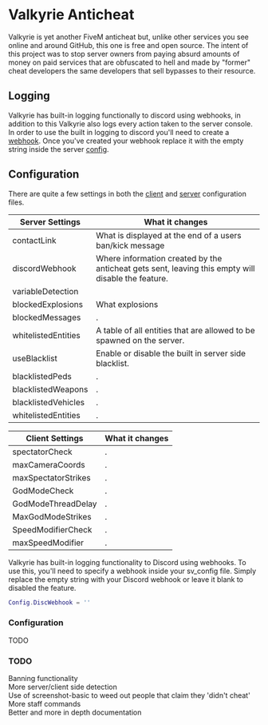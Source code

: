 # Valkyrie Anticheat
Valkyrie is yet another FiveM anticheat but, unlike other services you see online and around GitHub, this one is free and open source. The intent of this project was to stop server owners from paying absurd amounts of money on paid services that are obfuscated to hell and made by "former" cheat developers the same developers that sell bypasses to their resource.

## Logging
Valkyrie has built-in logging functionally to discord using webhooks, in addition to this Valkyrie also logs every action taken to the server console. In order to use the built in logging to discord you'll need to create a [webhook](https://support.discord.com/hc/en-us/articles/228383668-Intro-to-Webhooks'). Once you've created your webhook replace it with the empty string inside the server [config](https://github.com/NotSomething0/Valkyrie/blob/master/server/sv_config.lua#L5).

## Configuration
There are quite a few settings in both the [client](client/cl_config.lua) and [server](server/sv_config.lua) configuration files.


| Server Settings     | What it changes                                                                                    |
|---------------------|----------------------------------------------------------------------------------------------------|
| contactLink         | What is displayed at the end of a users ban/kick message |
| discordWebhook      | Where information created by the anticheat gets sent, leaving this empty will disable the feature. |
| variableDetection   | |
| blockedExplosions   | What explosions |
| blockedMessages     | . |
| whitelistedEntities | A table of all entities that are allowed to be spawned on the server. |
| useBlacklist        | Enable or disable the built in server side blacklist. |
| blacklistedPeds     | . |
| blacklistedWeapons  | . |
| blacklistedVehicles | . |
| whitelistedEntities | . |

| Client Settings     | What it changes                          |
|---------------------|------------------------------------------|
| spectatorCheck      | . |
| maxCameraCoords     | . |
| maxSpectatorStrikes | . |
| GodModeCheck        | . |
| GodModeThreadDelay  | . |
| MaxGodModeStrikes   | . |
| SpeedModifierCheck  | . |
| maxSpeedModifier    | . |

Valkyrie has built-in logging functionality to Discord using webhooks. To use this, you'll need to specify a webhook inside your sv_config file. Simply replace the empty string with your Discord webhook or leave it blank to disabled the feature.
```lua
Config.DiscWebhook = ''
```

### Configuration
TODO

### TODO
Banning functionality\
More server/client side detection\
Use of screenshot-basic to weed out people that claim they 'didn't cheat'\
More staff commands\
Better and more in depth documentation  

